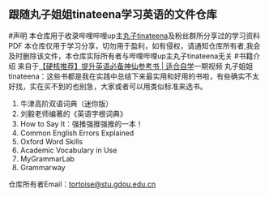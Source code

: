 ## 跟随丸子姐姐tinateena学习英语的文件仓库
#声明
本仓库用于收录哔哩哔哩up主[丸子tinateena](https://space.bilibili.com/27694399?from=search&seid=5469996739662293526)及粉丝群所分享过的学习资料PDF
本仓库仅用于学习分享，切勿用于盈利，如有侵权，请通知仓库所有者,我会及时删除该文件，本仓库实际所有者与哔哩哔哩up主丸子tinateena无关
#书籍介绍
来自于[【硬核推荐】提升英语必备神仙参考书 | 适合自学](https://www.bilibili.com/video/BV18i4y1G7Rn)一期视频
丸子姐姐tinateena：这些书都是我在实践中总结下来最实用和好用的书啦，有些确实不太好找，实在买不到的也别急，大家或者可以用类似标准来选书。
1. 牛津高阶双语词典（迷你版）
2. 刘毅老师编著的《英语字根词典》
3. How to Say It：强推强推强推的一本！
4. Common English Errors Explained
5. Oxford Word Skills
6. Academic Vocabulary in Use
7. MyGrammarLab
8. Grammarway

仓库所有者Email：tortoise@stu.gdou.edu.cn
